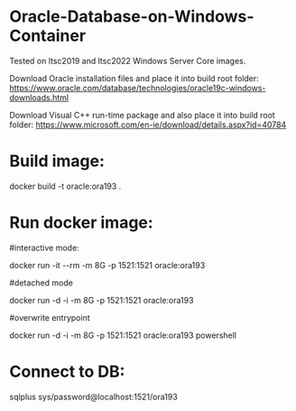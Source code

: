 # Oracle-Database-on-Windows-Container
Tested on ltsc2019 and ltsc2022 Windows Server Core images.

Download Oracle installation files and place it into build root folder:
https://www.oracle.com/database/technologies/oracle19c-windows-downloads.html

Download Visual C++ run-time package and also place it into build root folder:
https://www.microsoft.com/en-ie/download/details.aspx?id=40784

# Build image:
docker build -t oracle:ora193 . 

# Run docker image:

#interactive mode:

docker run -it --rm -m 8G -p 1521:1521 oracle:ora193

#detached mode

docker run -d -i -m 8G -p 1521:1521 oracle:ora193

#overwrite entrypoint

docker run -d -i -m 8G -p 1521:1521 oracle:ora193 powershell

# Connect to DB:
sqlplus sys/password@localhost:1521/ora193

